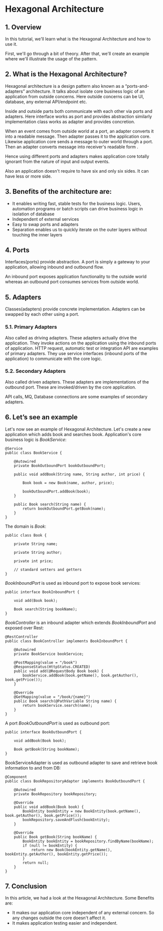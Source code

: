 # Hexagonal Architecture
## 1. Overview

In this tutorial, we'll learn what is the Hexagonal Architecture and how to use it.

First, we'll go through a bit of theory. After that, we'll create an example where we'll illustrate the usage of the pattern.

## 2. What is the Hexagonal Architecture?

Hexagonal architecture is a design pattern also known as a “ports-and-adapters” architecture. It talks about isolate core business logic of an application from outside concerns. Here outside concerns can be UI, database, any external API/endpoint etc. 

Inside and outside parts both communicate with each other via ports and adapters. Here interface works as port and provides abstraction similarly implementation class works as adapter and provides concretion.

When an event comes from outside world at a port, an adapter converts it into a readable message. Then adapter passes it to the application core. Likewise application core sends a message to outer world through a port. Then an adapter converts message into receiver's readable form .

Hence using different ports and adapters makes application core totally ignorant from the nature of input and output events. 

Also an application doesn't require to have six and only six sides. It can have less or more side.

## 3. Benefits of the architecture are:
* It enables writing fast, stable tests for the business logic. Users, automation programs or batch scripts can drive business logic in isolation of database
* Independent of external services
* Easy to swap ports and adapters
* Separation enables us to quickly iterate on the outer layers without touching the inner layers
## 4. Ports

Interfaces(ports) provide abstraction. A port is simply a gateway to your application, allowing inbound and outbound flow.

An inbound port exposes application functionality to the outside world whereas an outbound port consumes services from outside world.

## 5. Adapters

Classes(adapters) provide concrete implementation. Adapters can be swapped by each other using a port.

### 5.1. Primary Adapters

Also called as driving adapters. These adapters actually drive the application. They invoke actions on the application using the inbound ports of application.
HTTP request, automatic test or integration API are examples of primary adapters. They use service interfaces (inbound ports of the application) to communicate with the core logic.

### 5.2. Secondary Adapters

Also called driven adapters. These adapters are implementations of the outbound port. These are invoked/driven by the core application.

API calls, MQ, Database connections are some examples of secondary adapters.

## 6. Let’s see an example

Let's now see an example of Hexagonal Architecture. Let's create a new application which adds book and searches book. Application's core business logic is _BookService_:

    @Service
    public class BookService {

        @Autowired
        private BookOutboundPort bookOutboundPort;

        public void addBook(String name, String author, int price) {

            Book book = new Book(name, author, price);

            bookOutboundPort.addBook(book);
        }

        public Book search(String name) {
            return bookOutboundPort.getBook(name);
        }
    }

The domain is _Book_:

    public class Book {

        private String name;

        private String author;

        private int price;
     
        // standard setters and getters
    }

_BookInboundPort_ is used as inbound port to expose book services:

    public interface BookInboundPort {

        void add(Book book);

        Book search(String bookName);
    }

_BookController_ is an inbound adapter which extends _BookInboundPort_ and exposed over Rest:

    @RestController
    public class BookController implements BookInboundPort {

        @Autowired
        private BookService bookService;

        @PostMapping(value = "/book")
        @ResponseStatus(HttpStatus.CREATED)
        public void add(@RequestBody Book book) {
            bookService.addBook(book.getName(), book.getAuthor(), book.getPrice());
        }

        @Override
        @GetMapping(value = "/book/{name}")
        public Book search(@PathVariable String name) {
            return bookService.search(name);
        }
    }

A port _BookOutboundPort_ is used as outbound port:

    public interface BookOutboundPort {

        void addBook(Book book);

        Book getBook(String bookName);
    }

BookServiceAdapter is used as outbound adapter to save and retrieve book information to and from DB:

    @Component
    public class BookRepositoryAdapter implements BookOutboundPort {

        @Autowired
        private BookRepository bookRepository;

        @Override
        public void addBook(Book book) {
            BookEntity bookEntity = new BookEntity(book.getName(), book.getAuthor(), book.getPrice());
            bookRepository.saveAndFlush(bookEntity);
        }

        @Override
        public Book getBook(String bookName) {
            BookEntity bookEntity = bookRepository.findByName(bookName);
            if (null != bookEntity) {
                return new Book(bookEntity.getName(), bookEntity.getAuthor(), bookEntity.getPrice());
            }
            return null;
        }
    }

## 7. Conclusion

In this article, we had a look at the Hexagonal Architecture. Some Benefits are:

* It makes our application core independent of any external concern. So any changes outside the core doesn't affect it.
* It makes application testing easier and independent.
